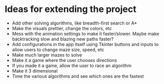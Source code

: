 # Ideas for extending the project
  * Add other solving algorithms, like breadth-first search or A*
  * Make the visuals prettier, change the colors, etc
  * Mess with the animation settings to make it faster/slower. Maybe make backtracking slow and blazing new paths faster?
  * Add configurations in the app itself using Tkinter buttons and inputs to allow users to change maze size, speed, etc
  * Make much larger mazes to solve
  * Make it a game where the user chooses directions
  * If you made it a game, allow the user to race an algorithm
  * Make it 3 dimensional
  * Time the various algorithms and see which ones are the fastest
